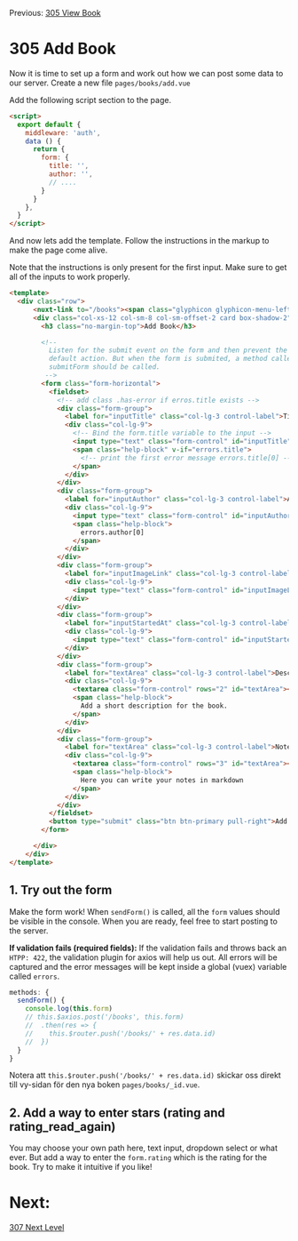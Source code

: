 Previous: [305 View Book](./305-view-book.md)

# 305 Add Book
Now it is time to set up a form and work out how we can post some data to our server. Create a new file `pages/books/add.vue`

Add the following script section to the page.

```html
<script>
  export default {
    middleware: 'auth',
    data () {
      return {
        form: {
          title: '',
          author: '',
          // ....
        }
      }
    },
  }
</script>
```

And now lets add the template. Follow the instructions in the markup to make the page come alive.

Note that the instructions is only present for the first input. Make sure to get all of the inputs to work properly.

```html
<template>
  <div class="row">
      <nuxt-link to="/books"><span class="glyphicon glyphicon-menu-left"></span> BACK TO MY BOOKS </nuxt-link>
      <div class="col-xs-12 col-sm-8 col-sm-offset-2 card box-shadow-2">
        <h3 class="no-margin-top">Add Book</h3>

        <!-- 
          Listen for the submit event on the form and then prevent the
          default action. But when the form is submited, a method called
          submitForm should be called.
         -->
        <form class="form-horizontal">
          <fieldset>
            <!-- add class .has-error if erros.title exists -->
            <div class="form-group">
              <label for="inputTitle" class="col-lg-3 control-label">Title*</label>
              <div class="col-lg-9">
                <!-- Bind the form.title variable to the input -->
                <input type="text" class="form-control" id="inputTitle" placeholder="Title">
                <span class="help-block" v-if="errors.title">
                  <!-- print the first error message errors.title[0] -->
                </span>
              </div>
            </div>
            <div class="form-group">
              <label for="inputAuthor" class="col-lg-3 control-label">Author*</label>
              <div class="col-lg-9">
                <input type="text" class="form-control" id="inputAuthor" placeholder="Author">
                <span class="help-block">
                  errors.author[0]
                </span>
              </div>
            </div>
            <div class="form-group">
              <label for="inputImageLink" class="col-lg-3 control-label">Image link</label>
              <div class="col-lg-9">
                <input type="text" class="form-control" id="inputImageLink" placeholder="Image link">
              </div>
            </div>
            <div class="form-group">
              <label for="inputStartedAt" class="col-lg-3 control-label">Started reading at</label>
              <div class="col-lg-9">
                <input type="text" class="form-control" id="inputStartedAt" placeholder="Started reading at">
              </div>
            </div>
            <div class="form-group">
              <label for="textArea" class="col-lg-3 control-label">Description</label>
              <div class="col-lg-9">
                <textarea class="form-control" rows="2" id="textArea"></textarea>
                <span class="help-block">
                  Add a short description for the book.
                </span>
              </div>
            </div>
            <div class="form-group">
              <label for="textArea" class="col-lg-3 control-label">Notes</label>
              <div class="col-lg-9">
                <textarea class="form-control" rows="3" id="textArea"></textarea>
                <span class="help-block">
                  Here you can write your notes in markdown
                </span>
              </div>
            </div>
          </fieldset>
          <button type="submit" class="btn btn-primary pull-right">Add new book</button>
        </form>

      </div>
    </div>
</template>
```

## 1. Try out the form
Make the form work! When `sendForm()` is called, all the `form` values should be visible in the console. When you are ready, feel free to start posting to the server.

**If validation fails (required fields):**
If the validation fails and throws back an `HTPP: 422`, the validation plugin
for axios will help us out. All errors will be captured and the error messages will be kept inside a global (vuex) variable called `errors`.


```JavaScript
methods: {
  sendForm() {
    console.log(this.form)
    // this.$axios.post('/books', this.form)
    //  .then(res => {
    //    this.$router.push('/books/' + res.data.id)
    //  })
  }
}
```

Notera att `this.$router.push('/books/' + res.data.id)` skickar oss direkt till vy-sidan för den nya boken `pages/books/_id.vue`.

## 2. Add a way to enter stars (rating and rating_read_again)
You may choose your own path here, text input, dropdown select or what ever. 
But add a way to enter the `form.rating` which is the rating for the book.
Try to make it intuitive if you like!


# Next:
[307 Next Level](./307-next-level.md)
